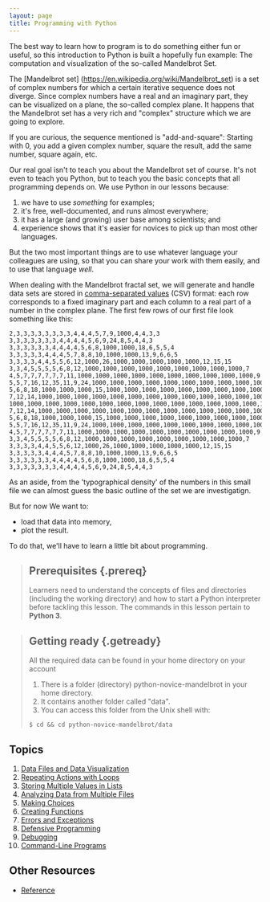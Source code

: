 ```yaml
---
layout: page
title: Programming with Python
---
```


The best way to learn how to program is to do something either fun or
useful, so this introduction to Python is built a hopefully fun
example: The computation and visualization of the so-called Mandelbrot
Set.

The [Mandelbrot set] (https://en.wikipedia.org/wiki/Mandelbrot_set) is
a set of complex numbers for which a certain iterative sequence does
not diverge. Since complex numbers have a real and an imaginary part,
they can be visualized on a plane, the so-called complex plane. It
happens that the Mandelbrot set has a very rich and "complex"
structure which we are going to explore.

If you are curious, the sequence mentioned is "add-and-square":
Starting with 0, you add a given complex number, square the result,
add the same number, square again, etc.

Our real goal isn't to teach you about the Mandelbrot set of
course. It's not even to teach you Python, but to teach you the basic
concepts that all programming depends on.  We use Python in our
lessons because:

1.  we have to use *something* for examples;
2.  it's free, well-documented, and runs almost everywhere;
3.  it has a large (and growing) user base among scientists; and
4.  experience shows that it's easier for novices to pick up than most other languages.

But the two most important things are to use whatever language your
colleagues are using, so that you can share your work with them
easily, and to use that language *well*.

When dealing with the Mandelbrot fractal set, we will generate and
handle data sets are stored in [comma-separated
values](reference.html#comma-separated-values) (CSV) format: each row
corresponds to a fixed imaginary part and each column to a real part
of a number in the complex plane. The first few rows of our first file
look something like this:

~~~
2,3,3,3,3,3,3,3,3,4,4,4,5,7,9,1000,4,4,3,3
3,3,3,3,3,3,3,4,4,4,4,5,6,9,24,8,5,4,4,3
3,3,3,3,3,3,4,4,4,4,5,6,8,1000,1000,18,6,5,5,4
3,3,3,3,3,4,4,4,5,7,8,8,10,1000,1000,13,9,6,6,5
3,3,3,3,4,4,5,5,6,12,1000,26,1000,1000,1000,1000,1000,12,15,15
3,3,4,5,5,5,5,6,8,12,1000,1000,1000,1000,1000,1000,1000,1000,1000,7
4,5,7,7,7,7,7,7,11,1000,1000,1000,1000,1000,1000,1000,1000,1000,1000,9
5,5,7,16,12,35,11,9,24,1000,1000,1000,1000,1000,1000,1000,1000,1000,1000,15
5,6,8,18,1000,1000,1000,15,1000,1000,1000,1000,1000,1000,1000,1000,1000,1000,1000,31
7,12,14,1000,1000,1000,1000,1000,1000,1000,1000,1000,1000,1000,1000,1000,1000,1000,1000,8
1000,1000,1000,1000,1000,1000,1000,1000,1000,1000,1000,1000,1000,1000,1000,1000,1000,1000,12,7
7,12,14,1000,1000,1000,1000,1000,1000,1000,1000,1000,1000,1000,1000,1000,1000,1000,1000,8
5,6,8,18,1000,1000,1000,15,1000,1000,1000,1000,1000,1000,1000,1000,1000,1000,1000,31
5,5,7,16,12,35,11,9,24,1000,1000,1000,1000,1000,1000,1000,1000,1000,1000,15
4,5,7,7,7,7,7,7,11,1000,1000,1000,1000,1000,1000,1000,1000,1000,1000,9
3,3,4,5,5,5,5,6,8,12,1000,1000,1000,1000,1000,1000,1000,1000,1000,7
3,3,3,3,4,4,5,5,6,12,1000,26,1000,1000,1000,1000,1000,12,15,15
3,3,3,3,3,4,4,4,5,7,8,8,10,1000,1000,13,9,6,6,5
3,3,3,3,3,3,4,4,4,4,5,6,8,1000,1000,18,6,5,5,4
3,3,3,3,3,3,3,4,4,4,4,5,6,9,24,8,5,4,4,3
~~~

As an aside, from the 'typographical density' of the numbers in this small file we can almost guess the basic outline of the set we are investigatign.

But for now We want to:

*   load that data into memory,
*   plot the result.

To do that, we'll have to learn a little bit about programming.

> ## Prerequisites {.prereq}
>
>Learners need to understand the concepts of files and directories
>(including the working directory) and how to start a Python
>interpreter before tackling this lesson.  The commands in this lesson
>pertain to **Python 3**.

> ## Getting ready {.getready}
>
> All the required data can be found in your home directory on your account
>
> 1. There is a folder (directory) python-novice-mandelbrot in your home directory.
> 2. It contains another folder called "data". 
> 3. You can access this folder from the Unix shell with:
>
> ~~~ {.input}
> $ cd && cd python-novice-mandelbrot/data
> ~~~

## Topics

1.  [Data Files and Data Visualization](01-numpy.html)
2.  [Repeating Actions with Loops](02-loop.html)
3.  [Storing Multiple Values in Lists](03-lists.html)
4.  [Analyzing Data from Multiple Files](04-files.html)
5.  [Making Choices](05-cond.html)
6.  [Creating Functions](06-func.html)
7.  [Errors and Exceptions](07-errors.html)
8.  [Defensive Programming](08-defensive.html)
9.  [Debugging](09-debugging.html)
10. [Command-Line Programs](10-cmdline.html)

## Other Resources

*   [Reference](reference.html)

